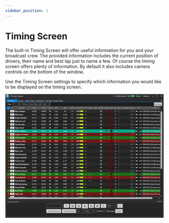 ```yaml
---
sidebar_position: 1
---
```


# Timing Screen

The built-in Timing Screen will offer useful information for you and your broadcast crew.
The provided information includes the current position of drivers, their name and best lap just to name a few. Of course the timing screen offers plenty of information.
By default it also includes camera controls on the bottom of the window.

Use the Timing Screen settings to specify which information you would like to be displayed on the timing screen.

![ATVO Timing Screen (eNASCAR)](../../static/img/timingscreen/timing-screen-eNASCAR.png)

